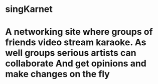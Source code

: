 # singKarnet
A networking site where groups of friends video 
stream karaoke. As well groups serious artists can 
collaborate And get opinions and make changes on
 the fly
=======
